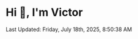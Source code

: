 <h1>Hi 👋, I'm Victor </h1>

<!--RECENT_ACTIVITY:start-->
<!--RECENT_ACTIVITY:end-->

<!--RECENT_ACTIVITY:last_update-->
Last Updated: Friday, July 18th, 2025, 8:50:38 AM
<!--RECENT_ACTIVITY:last_update_end-->
